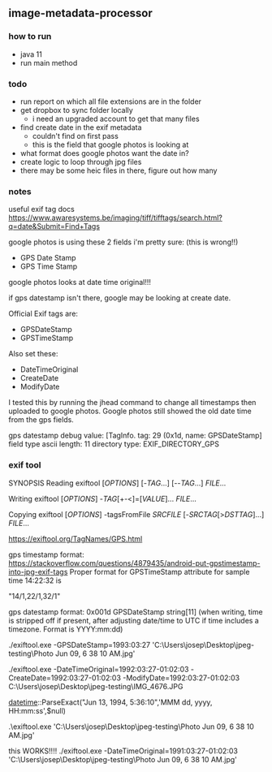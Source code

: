 ## image-metadata-processor

### how to run
* java 11
* run main method


### todo
* run report on which all file extensions are in the folder
* get dropbox to sync folder locally
    * i need an upgraded account to get that many files
* find create date in the exif metadata
    * couldn't find on first pass
    * this is the field that google photos is looking at
* what format does google photos want the date in?
* create logic to loop through jpg files
* there may be some heic files in there, figure out how many

### notes
useful exif tag docs https://www.awaresystems.be/imaging/tiff/tifftags/search.html?q=date&Submit=Find+Tags

google photos is using these 2 fields i'm pretty sure: (this is wrong!!)
* GPS Date Stamp
* GPS Time Stamp

google photos looks at date time original!!!

if gps datestamp isn't there, google may be looking at create date.

Official Exif tags are:
* GPSDateStamp
* GPSTimeStamp

Also set these:
* DateTimeOriginal
* CreateDate
* ModifyDate

I tested this by running the jhead command to change all timestamps then uploaded to google photos. Google photos still showed the old date time from the gps fields.


gps datestamp debug value:
[TagInfo. tag: 29 (0x1d, name: GPSDateStamp]
field type ascii
length: 11
directory type: EXIF_DIRECTORY_GPS


### exif tool
SYNOPSIS
  Reading
    exiftool [*OPTIONS*] [-*TAG*...] [--*TAG*...] *FILE*...

  Writing
    exiftool [*OPTIONS*] -*TAG*[+-<]=[*VALUE*]... *FILE*...

  Copying
    exiftool [*OPTIONS*] -tagsFromFile *SRCFILE* [-*SRCTAG*[>*DSTTAG*]...]
    *FILE*...

https://exiftool.org/TagNames/GPS.html

gps timestamp format:
https://stackoverflow.com/questions/4879435/android-put-gpstimestamp-into-jpg-exif-tags
Proper format for GPSTimeStamp attribute for sample time 14:22:32 is

"14/1,22/1,32/1"

gps datestamp format:
0x001d	GPSDateStamp	string[11]	(when writing, time is stripped off if present, after adjusting date/time to UTC if time includes a timezone. Format is YYYY:mm:dd)

./exiftool.exe -GPSDateStamp=1993:03:27 'C:\Users\josep\Desktop\jpeg-testing\Photo Jun 09, 6 38 10 AM.jpg'


./exiftool.exe -DateTimeOriginal=1992:03:27-01:02:03 -CreateDate=1992:03:27-01:02:03 -ModifyDate=1992:03:27-01:02:03 C:\Users\josep\Desktop\jpeg-testing\IMG_4676.JPG

[datetime]::ParseExact("20181010134412",'yyyyMMddHHmmss',$null)
[datetime]::ParseExact("Jun 13, 1994, 5:36:10",'MMM dd, yyyy, HH:mm:ss',$null)


[datetimeoffset]::FromUnixTimeMilliseconds(771528970000).DateTime


 .\exiftool.exe  'C:\Users\josep\Desktop\jpeg-testing\Photo Jun 09, 6 38 10 AM.jpg'

this WORKS!!!!
./exiftool.exe -DateTimeOriginal=1991:03:27-01:02:03 'C:\Users\josep\Desktop\jpeg-testing\Photo Jun 09, 6 38 10 AM.jpg'
